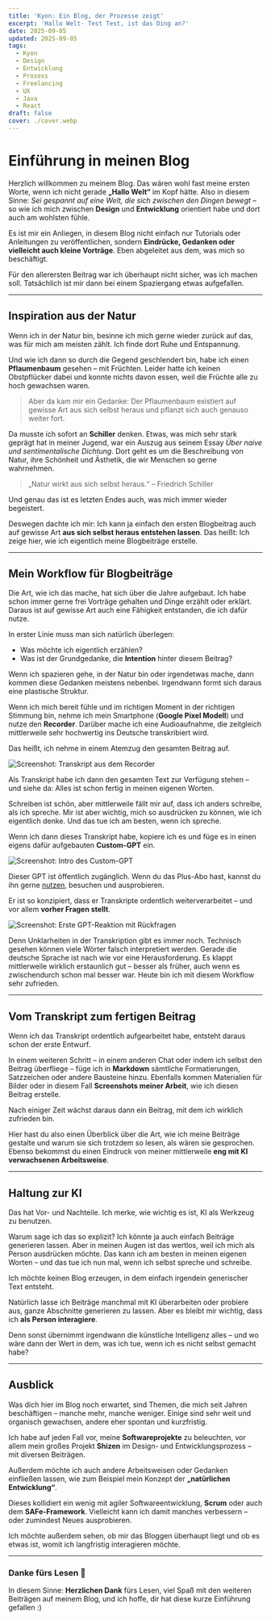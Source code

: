 ```yaml
---
title: 'Kyon: Ein Blog, der Prozesse zeigt'
excerpt: 'Hallo Welt- Test Test, ist das Ding an?'
date: 2025-09-05
updated: 2025-09-05
tags:
  - Kyon
  - Design
  - Entwicklung
  - Prozess
  - Freelancing
  - UX
  - Java
  - React
draft: false
cover: ./cover.webp
---
```


# Einführung in meinen Blog

Herzlich willkommen zu meinem Blog. Das wären wohl fast meine ersten Worte, wenn ich nicht gerade **„Hallo Welt“** im Kopf hätte. Also in diesem Sinne: _Sei gespannt auf eine Welt, die sich zwischen den Dingen bewegt_ – so wie ich mich zwischen **Design** und **Entwicklung** orientiert habe und dort auch am wohlsten fühle.

Es ist mir ein Anliegen, in diesem Blog nicht einfach nur Tutorials oder Anleitungen zu veröffentlichen, sondern **Eindrücke, Gedanken oder vielleicht auch kleine Vorträge**. Eben abgeleitet aus dem, was mich so beschäftigt.

Für den allerersten Beitrag war ich überhaupt nicht sicher, was ich machen soll. Tatsächlich ist mir dann bei einem Spaziergang etwas aufgefallen.

---

## Inspiration aus der Natur

Wenn ich in der Natur bin, besinne ich mich gerne wieder zurück auf das, was für mich am meisten zählt. Ich finde dort Ruhe und Entspannung.

Und wie ich dann so durch die Gegend geschlendert bin, habe ich einen **Pflaumenbaum** gesehen – mit Früchten. Leider hatte ich keinen Obstpflücker dabei und konnte nichts davon essen, weil die Früchte alle zu hoch gewachsen waren.

> Aber da kam mir ein Gedanke: Der Pflaumenbaum existiert auf gewisse Art aus sich selbst heraus und pflanzt sich auch genauso weiter fort.

Da musste ich sofort an **Schiller** denken. Etwas, was mich sehr stark geprägt hat in meiner Jugend, war ein Auszug aus seinem Essay _Über naive und sentimentalische Dichtung_. Dort geht es um die Beschreibung von Natur, ihre Schönheit und Ästhetik, die wir Menschen so gerne wahrnehmen.

> „Natur wirkt aus sich selbst heraus.“ – Friedrich Schiller

Und genau das ist es letzten Endes auch, was mich immer wieder begeistert.

Deswegen dachte ich mir: Ich kann ja einfach den ersten Blogbeitrag auch auf gewisse Art **aus sich selbst heraus entstehen lassen**. Das heißt: Ich zeige hier, wie ich eigentlich meine Blogbeiträge erstelle.

---

## Mein Workflow für Blogbeiträge

Die Art, wie ich das mache, hat sich über die Jahre aufgebaut. Ich habe schon immer gerne frei Vorträge gehalten und Dinge erzählt oder erklärt. Daraus ist auf gewisse Art auch eine Fähigkeit entstanden, die ich dafür nutze.

In erster Linie muss man sich natürlich überlegen:

- Was möchte ich eigentlich erzählen?
- Was ist der Grundgedanke, die **Intention** hinter diesem Beitrag?

Wenn ich spazieren gehe, in der Natur bin oder irgendetwas mache, dann kommen diese Gedanken meistens nebenbei. Irgendwann formt sich daraus eine plastische Struktur.

Wenn ich mich bereit fühle und im richtigen Moment in der richtigen Stimmung bin, nehme ich mein Smartphone (**Google Pixel Modell**) und nutze den **Recorder**. Darüber mache ich eine Audioaufnahme, die zeitgleich mittlerweile sehr hochwertig ins Deutsche transkribiert wird.

Das heißt, ich nehme in einem Atemzug den gesamten Beitrag auf.

![Screenshot: Transkript aus dem Recorder](screenshot-transkript.webp)

Als Transkript habe ich dann den gesamten Text zur Verfügung stehen – und siehe da: Alles ist schon fertig in meinen eigenen Worten.

Schreiben ist schön, aber mittlerweile fällt mir auf, dass ich anders schreibe, als ich spreche. Mir ist aber wichtig, mich so ausdrücken zu können, wie ich eigentlich denke. Und das tue ich am besten, wenn ich spreche.

Wenn ich dann dieses Transkript habe, kopiere ich es und füge es in einen eigens dafür aufgebauten **Custom-GPT** ein.

![Screenshot: Intro des Custom-GPT](screenshot-custom-gpt-intro.webp)

Dieser GPT ist öffentlich zugänglich. Wenn du das Plus-Abo hast, kannst du ihn gerne [nutzen](https://chatgpt.com/g/g-682b43bb8ecc81918b4393c5714669d0-transkriptor-3000), besuchen und ausprobieren.

Er ist so konzipiert, dass er Transkripte ordentlich weiterverarbeitet – und vor allem **vorher Fragen stellt**.

![Screenshot: Erste GPT-Reaktion mit Rückfragen](screenshot-gpt-reaktion.webp)

Denn Unklarheiten in der Transkription gibt es immer noch. Technisch gesehen können viele Wörter falsch interpretiert werden. Gerade die deutsche Sprache ist nach wie vor eine Herausforderung. Es klappt mittlerweile wirklich erstaunlich gut – besser als früher, auch wenn es zwischendurch schon mal besser war. Heute bin ich mit diesem Workflow sehr zufrieden.

---

## Vom Transkript zum fertigen Beitrag

Wenn ich das Transkript ordentlich aufgearbeitet habe, entsteht daraus schon der erste Entwurf.

In einem weiteren Schritt – in einem anderen Chat oder indem ich selbst den Beitrag überfliege – füge ich in **Markdown** sämtliche Formatierungen, Satzzeichen oder andere Bausteine hinzu. Ebenfalls kommen Materialien für Bilder oder in diesem Fall **Screenshots meiner Arbeit**, wie ich diesen Beitrag erstelle.

Nach einiger Zeit wächst daraus dann ein Beitrag, mit dem ich wirklich zufrieden bin.

Hier hast du also einen Überblick über die Art, wie ich meine Beiträge gestalte und warum sie sich trotzdem so lesen, als wären sie gesprochen. Ebenso bekommst du einen Eindruck von meiner mittlerweile **eng mit KI verwachsenen Arbeitsweise**.

---

## Haltung zur KI

Das hat Vor- und Nachteile. Ich merke, wie wichtig es ist, KI als Werkzeug zu benutzen.

Warum sage ich das so explizit? Ich könnte ja auch einfach Beiträge generieren lassen. Aber in meinen Augen ist das wertlos, weil ich mich als Person ausdrücken möchte. Das kann ich am besten in meinen eigenen Worten – und das tue ich nun mal, wenn ich selbst spreche und schreibe.

Ich möchte keinen Blog erzeugen, in dem einfach irgendein generischer Text entsteht.

Natürlich lasse ich Beiträge manchmal mit KI überarbeiten oder probiere aus, ganze Abschnitte generieren zu lassen. Aber es bleibt mir wichtig, dass ich **als Person interagiere**.

Denn sonst übernimmt irgendwann die künstliche Intelligenz alles – und wo wäre dann der Wert in dem, was ich tue, wenn ich es nicht selbst gemacht habe?

---

## Ausblick

Was dich hier im Blog noch erwartet, sind Themen, die mich seit Jahren beschäftigen – manche mehr, manche weniger. Einige sind sehr weit und organisch gewachsen, andere eher spontan und kurzfristig.

Ich habe auf jeden Fall vor, meine **Softwareprojekte** zu beleuchten, vor allem mein großes Projekt **Shizen** im Design- und Entwicklungsprozess – mit diversen Beiträgen.

Außerdem möchte ich auch andere Arbeitsweisen oder Gedanken einfließen lassen, wie zum Beispiel mein Konzept der **„natürlichen Entwicklung“**.

Dieses kollidiert ein wenig mit agiler Softwareentwicklung, **Scrum** oder auch dem **SAFe-Framework**. Vielleicht kann ich damit manches verbessern – oder zumindest Neues ausprobieren.

Ich möchte außerdem sehen, ob mir das Bloggen überhaupt liegt und ob es etwas ist, womit ich langfristig interagieren möchte.

---

### Danke fürs Lesen 🙏

In diesem Sinne: **Herzlichen Dank** fürs Lesen, viel Spaß mit den weiteren Beiträgen auf meinem Blog, und ich hoffe, dir hat diese kurze Einführung gefallen :)
